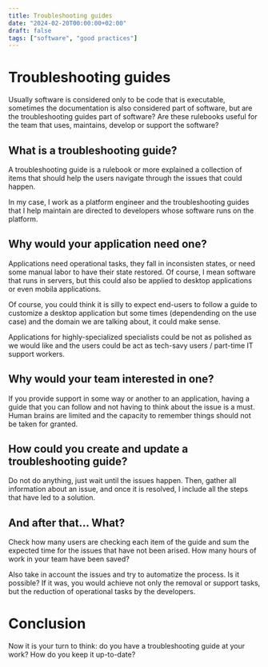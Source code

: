 ```yaml
---
title: Troubleshooting guides
date: "2024-02-20T00:00:00+02:00"
draft: false
tags: ["software", "good practices"]
---
```


# Troubleshooting guides
Usually software is considered only to be code that is executable, sometimes
the documentation is also considered part of software, but are the
troubleshooting guides part of software? Are these rulebooks useful for
the team that uses, maintains, develop or support the software?

## What is a troubleshooting guide?
A troubleshooting guide is a rulebook or more explained a collection of items
that should help the users navigate through the issues that could happen.

In my case, I work as a platform engineer and the troubleshooting guides that
I help maintain are directed to developers whose software runs on the platform.

## Why would your application need one?
Applications need operational tasks, they fall in inconsisten states, or need some
manual labor to have their state restored. Of course, I mean software that runs
in servers, but this could also be applied to desktop applications or even mobila
applications.

Of course, you could think it is silly to expect end-users to follow a guide to customize
a desktop application but some times (dependending on the use case) and the domain
we are talking about, it could make sense.

Applications for highly-specialized specialists could be not as polished as we would like
and the users could be act as tech-savy users / part-time IT support workers.

## Why would your team interested in one?
If you provide support in some way or another to an application, having a guide that you
can follow and not having to think about the issue is a must. Human brains are limited
and the capacity to remember things should not be taken for granted.

## How could you create and update a troubleshooting guide?
Do not do anything, just wait until the issues happen.
Then, gather all information about an issue, and once it is resolved,
I include all the steps that have led to a solution.

## And after that... What?
Check how many users are checking each item of the guide and sum the expected
time for the issues that have not been arised. How many hours of work in your
team have been saved?

Also take in account the issues and try to automatize the process. Is it possible?
If it was, you would achieve not only the removal or support tasks, but the reduction
of operational tasks by the developers.

# Conclusion
Now it is your turn to think: do you have a troubleshooting guide
at your work? How do you keep it up-to-date?
